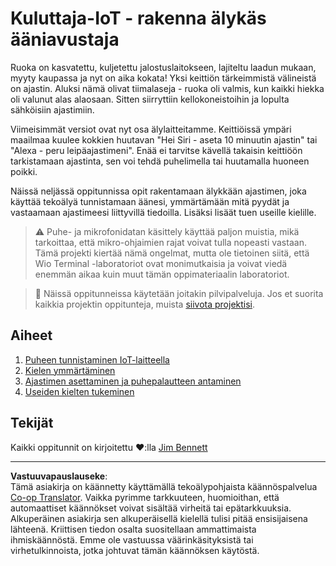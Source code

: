 <!--
CO_OP_TRANSLATOR_METADATA:
{
  "original_hash": "5de7dc1e2ddc402d415473bb795568d4",
  "translation_date": "2025-08-27T22:12:25+00:00",
  "source_file": "6-consumer/README.md",
  "language_code": "fi"
}
-->
# Kuluttaja-IoT - rakenna älykäs ääniavustaja

Ruoka on kasvatettu, kuljetettu jalostuslaitokseen, lajiteltu laadun mukaan, myyty kaupassa ja nyt on aika kokata! Yksi keittiön tärkeimmistä välineistä on ajastin. Aluksi nämä olivat tiimalaseja - ruoka oli valmis, kun kaikki hiekka oli valunut alas alaosaan. Sitten siirryttiin kellokoneistoihin ja lopulta sähköisiin ajastimiin.

Viimeisimmät versiot ovat nyt osa älylaitteitamme. Keittiöissä ympäri maailmaa kuulee kokkien huutavan "Hei Siri - aseta 10 minuutin ajastin" tai "Alexa - peru leipäajastimeni". Enää ei tarvitse kävellä takaisin keittiöön tarkistamaan ajastinta, sen voi tehdä puhelimella tai huutamalla huoneen poikki.

Näissä neljässä oppitunnissa opit rakentamaan älykkään ajastimen, joka käyttää tekoälyä tunnistamaan äänesi, ymmärtämään mitä pyydät ja vastaamaan ajastimeesi liittyvillä tiedoilla. Lisäksi lisäät tuen useille kielille.

> ⚠️ Puhe- ja mikrofonidatan käsittely käyttää paljon muistia, mikä tarkoittaa, että mikro-ohjaimien rajat voivat tulla nopeasti vastaan. Tämä projekti kiertää nämä ongelmat, mutta ole tietoinen siitä, että Wio Terminal -laboratoriot ovat monimutkaisia ja voivat viedä enemmän aikaa kuin muut tämän oppimateriaalin laboratoriot.

> 💁 Näissä oppitunneissa käytetään joitakin pilvipalveluja. Jos et suorita kaikkia projektin oppitunteja, muista [siivota projektisi](../clean-up.md).

## Aiheet

1. [Puheen tunnistaminen IoT-laitteella](./lessons/1-speech-recognition/README.md)
1. [Kielen ymmärtäminen](./lessons/2-language-understanding/README.md)
1. [Ajastimen asettaminen ja puhepalautteen antaminen](./lessons/3-spoken-feedback/README.md)
1. [Useiden kielten tukeminen](./lessons/4-multiple-language-support/README.md)

## Tekijät

Kaikki oppitunnit on kirjoitettu ♥️:lla [Jim Bennett](https://GitHub.com/JimBobBennett)

---

**Vastuuvapauslauseke**:  
Tämä asiakirja on käännetty käyttämällä tekoälypohjaista käännöspalvelua [Co-op Translator](https://github.com/Azure/co-op-translator). Vaikka pyrimme tarkkuuteen, huomioithan, että automaattiset käännökset voivat sisältää virheitä tai epätarkkuuksia. Alkuperäinen asiakirja sen alkuperäisellä kielellä tulisi pitää ensisijaisena lähteenä. Kriittisen tiedon osalta suositellaan ammattimaista ihmiskäännöstä. Emme ole vastuussa väärinkäsityksistä tai virhetulkinnoista, jotka johtuvat tämän käännöksen käytöstä.